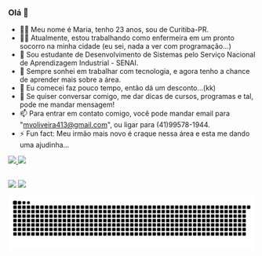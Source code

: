 ### Olá 👋

- 🙋‍♀ Meu nome é Maria, tenho 23 anos, sou de Curitiba-PR.
- 👩‍⚕️ Atualmente, estou trabalhando como enfermeira em um pronto socorro na minha cidade (eu sei, nada a ver com programação...)
- 🌱 Sou estudante de Desenvolvimento de Sistemas pelo Serviço Nacional de Aprendizagem Industrial - SENAI.
- 👯 Sempre sonhei em trabalhar com tecnologia, e agora tenho a chance de aprender mais sobre a área. 
- 🤔 Eu comecei faz pouco tempo, então dá um desconto...(kk)
- 💬 Se quiser conversar comigo, me dar dicas de cursos, programas e tal, pode me mandar mensagem!
- 📫 Para entrar em contato comigo, você pode mandar email para "mvoliveira413@gmail.com", ou ligar para (41)99578-1944.
- ⚡ Fun fact: Meu irmão mais novo é craque nessa área e esta me dando uma ajudinha...
 
<div>
  <a href="https://github.com/MariaVAOliveira">
  <img height="180em" src="https://github-readme-stats.vercel.app/api?username=MariaVAOliveira&show_icons=true&theme=dracula&include_all_commits=true&count_private=true"/>
  <img height="180em" src="https://github-readme-stats.vercel.app/api/top-langs/?username=MariaVAOliveira&layout=compact&langs_count=7&theme=dracula"/>
</div>
 
 ##
 
 <div> 
  <a href="https://www.instagram.com/mabreu/" target="_blank"><img src="https://img.shields.io/badge/-Instagram-%23E4405F?style=for-the-badge&logo=instagram&logoColor=white" target="_blank"></a>
  <a href = "mailto:mvoliveira413@gmail.com"><img src="https://img.shields.io/badge/-Gmail-%23333?style=for-the-badge&logo=gmail&logoColor=white" target="_blank"></a>
 
  ![Snake animation](https://github.com/MariaVAOliveira/MariaVAOliveira/blob/output/github-contribution-grid-snake.svg)
 
</div>
